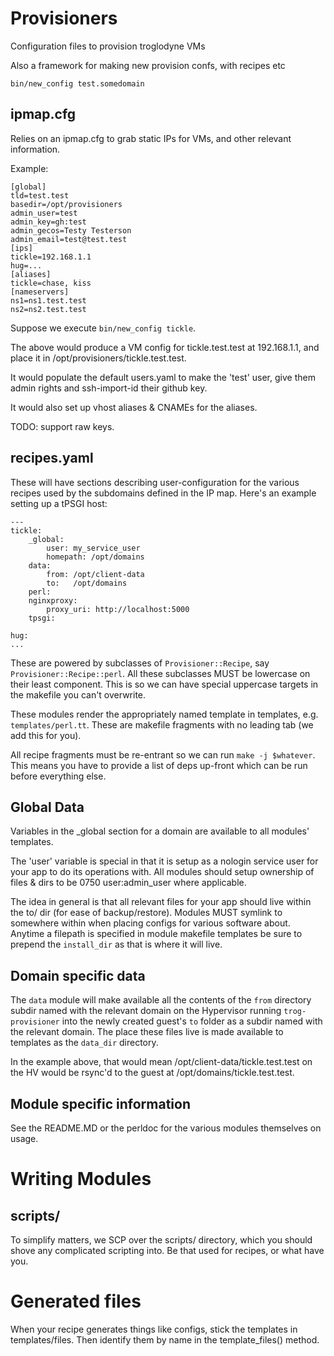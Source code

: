 # Provisioners

Configuration files to provision troglodyne VMs

Also a framework for making new provision confs, with recipes etc

```
bin/new_config test.somedomain
```

## ipmap.cfg

Relies on an ipmap.cfg to grab static IPs for VMs, and other relevant information.

Example:

```
[global]
tld=test.test
basedir=/opt/provisioners
admin_user=test
admin_key=gh:test
admin_gecos=Testy Testerson
admin_email=test@test.test
[ips]
tickle=192.168.1.1
hug=...
[aliases]
tickle=chase, kiss
[nameservers]
ns1=ns1.test.test
ns2=ns2.test.test
```

Suppose we execute `bin/new_config tickle`.

The above would produce a VM config for tickle.test.test at 192.168.1.1, and place it in /opt/provisioners/tickle.test.test.

It would populate the default users.yaml to make the 'test' user, give them admin rights and ssh-import-id their github key.

It would also set up vhost aliases & CNAMEs for the aliases.

TODO: support raw keys.

## recipes.yaml

These will have sections describing user-configuration for the various recipes used by the subdomains defined in the IP map.
Here's an example setting up a tPSGI host:

```
---
tickle:
    _global:
        user: my_service_user
        homepath: /opt/domains
    data:
        from: /opt/client-data
        to:   /opt/domains
    perl:
    nginxproxy:
        proxy_uri: http://localhost:5000
    tpsgi:

hug:
...
```

These are powered by subclasses of `Provisioner::Recipe`, say `Provisioner::Recipe::perl`.
All these subclasses MUST be lowercase on their least component.
This is so we can have special uppercase targets in the makefile you can't overwrite.

These modules render the appropriately named template in templates, e.g. `templates/perl.tt`.
These are makefile fragments with no leading tab (we add this for you).

All recipe fragments must be re-entrant so we can run `make -j $whatever`.
This means you have to provide a list of deps up-front which can be run before everything else.

## Global Data

Variables in the \_global section for a domain are available to all modules' templates.

The 'user' variable is special in that it is setup as a nologin service user for your app to do its operations with.
All modules should setup ownership of files & dirs to be 0750 user:admin\_user where applicable.

The idea in general is that all relevant files for your app should live within the to/ dir (for ease of backup/restore).
Modules MUST symlink to somewhere within when placing configs for various software about.
Anytime a filepath is specified in module makefile templates be sure to prepend the `install_dir` as that is where it will live.

## Domain specific data

The `data` module will make available all the contents of the `from` directory subdir named with the relevant domain on the Hypervisor running `trog-provisioner` into the newly created guest's `to` folder as a subdir named with the relevant domain.
The place these files live is made available to templates as the `data_dir` directory.

In the example above, that would mean /opt/client-data/tickle.test.test on the HV would be rsync'd to the guest at /opt/domains/tickle.test.test.

## Module specific information

See the README.MD or the perldoc for the various modules themselves on usage.

# Writing Modules

## scripts/

To simplify matters, we SCP over the scripts/ directory, which you should shove any complicated scripting into.
Be that used for recipes, or what have you.

# Generated files

When your recipe generates things like configs, stick the templates in templates/files.
Then identify them by name in the template\_files() method.
